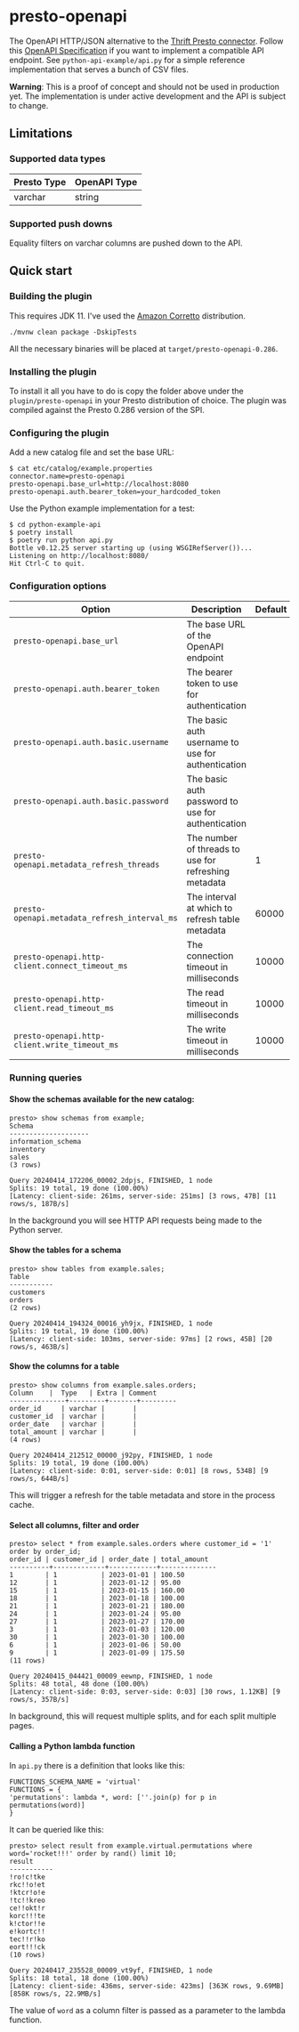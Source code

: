 # presto-openapi
The OpenAPI HTTP/JSON alternative to the [Thrift Presto connector](https://prestodb.io/docs/current/connector/thrift.html#connector-thrift--page-root). Follow this [OpenAPI Specification](https://editor.swagger.io/?url=https://raw.githubusercontent.com/andreisavu/presto-openapi/main/openapi.yaml) if you want to implement a compatible API endpoint. See `python-api-example/api.py` for a simple reference implementation that serves a bunch of CSV files.

**Warning**: This is a proof of concept and should not be used in production yet. The implementation is under active development and the API is subject to change.

## Limitations

### Supported data types

| Presto Type | OpenAPI Type |
|-------------|--------------|
| varchar     | string       |

### Supported push downs

Equality filters on varchar columns are pushed down to the API.

## Quick start

### Building the plugin

This requires JDK 11. I've used the [Amazon Corretto](https://aws.amazon.com/corretto/?filtered-posts.sort-by=item.additionalFields.createdDate&filtered-posts.sort-order=desc) distribution.

    ./mvnw clean package -DskipTests

All the necessary binaries will be placed at `target/presto-openapi-0.286`.

### Installing the plugin

To install it all you have to do is copy the folder above under the `plugin/presto-openapi` in your Presto distribution of choice. The plugin was compiled against the Presto 0.286 version of the SPI.

### Configuring the plugin

Add a new catalog file and set the base URL:

    $ cat etc/catalog/example.properties
    connector.name=presto-openapi
    presto-openapi.base_url=http://localhost:8080
    presto-openapi.auth.bearer_token=your_hardcoded_token

Use the Python example implementation for a test:

    $ cd python-example-api
    $ poetry install
    $ poetry run python api.py
    Bottle v0.12.25 server starting up (using WSGIRefServer())...
    Listening on http://localhost:8080/
    Hit Ctrl-C to quit.

### Configuration options

| Option                                        | Description                                      | Default |
|-----------------------------------------------|--------------------------------------------------|--------|
| `presto-openapi.base_url`                     | The base URL of the OpenAPI endpoint             |        |
| `presto-openapi.auth.bearer_token`            | The bearer token to use for authentication       |        |
| `presto-openapi.auth.basic.username`          | The basic auth username to use for authentication |        |
| `presto-openapi.auth.basic.password`          | The basic auth password to use for authentication |        |
| `presto-openapi.metadata_refresh_threads`       | The number of threads to use for refreshing metadata | 1      |
| `presto-openapi.metadata_refresh_interval_ms`   | The interval at which to refresh table metadata | 60000 |
| `presto-openapi.http-client.connect_timeout_ms` | The connection timeout in milliseconds           | 10000  |
| `presto-openapi.http-client.read_timeout_ms`    | The read timeout in milliseconds                 | 10000 |
| `presto-openapi.http-client.write_timeout_ms`   | The write timeout in milliseconds                | 10000 |

### Running queries

#### Show the schemas available for the new catalog:

    presto> show schemas from example;
    Schema
    --------------------
    information_schema
    inventory          
    sales              
    (3 rows)
    
    Query 20240414_172206_00002_2dpjs, FINISHED, 1 node
    Splits: 19 total, 19 done (100.00%)
    [Latency: client-side: 261ms, server-side: 251ms] [3 rows, 47B] [11 rows/s, 187B/s]

In the background you will see HTTP API requests being made to the Python server.

#### Show the tables for a schema

    presto> show tables from example.sales;
    Table
    -----------
    customers
    orders    
    (2 rows)
    
    Query 20240414_194324_00016_yh9jx, FINISHED, 1 node
    Splits: 19 total, 19 done (100.00%)
    [Latency: client-side: 103ms, server-side: 97ms] [2 rows, 45B] [20 rows/s, 463B/s]

#### Show the columns for a table

    presto> show columns from example.sales.orders;
    Column    |  Type   | Extra | Comment
    --------------+---------+-------+---------
    order_id     | varchar |       |         
    customer_id  | varchar |       |         
    order_date   | varchar |       |         
    total_amount | varchar |       |         
    (4 rows)
    
    Query 20240414_212512_00000_j92py, FINISHED, 1 node
    Splits: 19 total, 19 done (100.00%)
    [Latency: client-side: 0:01, server-side: 0:01] [8 rows, 534B] [9 rows/s, 644B/s]

This will trigger a refresh for the table metadata and store in the process cache.

#### Select all columns, filter and order

    presto> select * from example.sales.orders where customer_id = '1' order by order_id;
    order_id | customer_id | order_date | total_amount
    ----------+-------------+------------+--------------
    1        | 1           | 2023-01-01 | 100.50       
    12       | 1           | 2023-01-12 | 95.00        
    15       | 1           | 2023-01-15 | 160.00       
    18       | 1           | 2023-01-18 | 100.00       
    21       | 1           | 2023-01-21 | 180.00       
    24       | 1           | 2023-01-24 | 95.00        
    27       | 1           | 2023-01-27 | 170.00       
    3        | 1           | 2023-01-03 | 120.00       
    30       | 1           | 2023-01-30 | 100.00       
    6        | 1           | 2023-01-06 | 50.00        
    9        | 1           | 2023-01-09 | 175.50       
    (11 rows)
    
    Query 20240415_044421_00009_eewnp, FINISHED, 1 node
    Splits: 48 total, 48 done (100.00%)
    [Latency: client-side: 0:03, server-side: 0:03] [30 rows, 1.12KB] [9 rows/s, 357B/s]

In background, this will request multiple splits, and for each split multiple pages.

#### Calling a Python lambda function

In `api.py` there is a definition that looks like this:

    FUNCTIONS_SCHEMA_NAME = 'virtual'
    FUNCTIONS = {
    'permutations': lambda *, word: [''.join(p) for p in permutations(word)]
    }

It can be queried like this:

    presto> select result from example.virtual.permutations where word='rocket!!!' order by rand() limit 10;
    result
    -----------
    !ro!c!tke
    rkc!!o!et
    !ktcr!o!e
    !tc!!kreo
    ce!!okt!r
    korc!!!te
    k!ctor!!e
    e!kortc!!
    tec!!r!ko
    eort!!!ck
    (10 rows)
    
    Query 20240417_235528_00009_vt9yf, FINISHED, 1 node
    Splits: 18 total, 18 done (100.00%)
    [Latency: client-side: 436ms, server-side: 423ms] [363K rows, 9.69MB] [858K rows/s, 22.9MB/s]

The value of `word` as a column filter is passed as a parameter to the lambda function.

